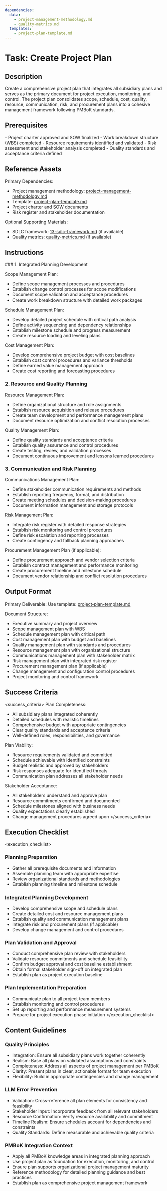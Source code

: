 ```yaml
---
dependencies:
  data:
    - project-management-methodology.md
    - quality-metrics.md
  templates:
    - project-plan-template.md
---
```


# Task: Create Project Plan

## Description

Create a comprehensive project plan that integrates all subsidiary plans and serves as the primary document for project execution, monitoring, and control. The project plan consolidates scope, schedule, cost, quality, resource, communication, risk, and procurement plans into a cohesive management framework following PMBoK standards.

## Prerequisites

<prerequisites>
- Project charter approved and SOW finalized
- Work breakdown structure (WBS) completed
- Resource requirements identified and validated
- Risk assessment and stakeholder analysis completed
- Quality standards and acceptance criteria defined
</prerequisites>

## Reference Assets

Primary Dependencies:
- Project management methodology: [project-management-methodology.md](./.krci-ai/data/project-management-methodology.md)
- Template: [project-plan-template.md](./.krci-ai/templates/project-plan-template.md)
- Project charter and SOW documents
- Risk register and stakeholder documentation

Optional Supporting Materials:
- SDLC framework: [13-sdlc-framework.md](./docs/architecture/13-sdlc-framework.md) (if available)
- Quality metrics: [quality-metrics.md](./.krci-ai/data/quality-metrics.md) (if available)

## Instructions

<instructions>
### 1. Integrated Planning Development

Scope Management Plan:
- Define scope management processes and procedures
- Establish change control processes for scope modifications
- Document scope validation and acceptance procedures
- Create work breakdown structure with detailed work packages

Schedule Management Plan:
- Develop detailed project schedule with critical path analysis
- Define activity sequencing and dependency relationships
- Establish milestone schedule and progress measurement
- Create resource loading and leveling plans

Cost Management Plan:
- Develop comprehensive project budget with cost baselines
- Establish cost control procedures and variance thresholds
- Define earned value management approach
- Create cost reporting and forecasting procedures

### 2. Resource and Quality Planning

Resource Management Plan:
- Define organizational structure and role assignments
- Establish resource acquisition and release procedures
- Create team development and performance management plans
- Document resource optimization and conflict resolution processes

Quality Management Plan:
- Define quality standards and acceptance criteria
- Establish quality assurance and control procedures
- Create testing, review, and validation processes
- Document continuous improvement and lessons learned procedures

### 3. Communication and Risk Planning

Communications Management Plan:
- Define stakeholder communication requirements and methods
- Establish reporting frequency, format, and distribution
- Create meeting schedules and decision-making procedures
- Document information management and storage protocols

Risk Management Plan:
- Integrate risk register with detailed response strategies
- Establish risk monitoring and control procedures
- Define risk escalation and reporting processes
- Create contingency and fallback planning approaches

Procurement Management Plan (if applicable):
- Define procurement approach and vendor selection criteria
- Establish contract management and performance monitoring
- Create procurement timeline and milestone schedule
- Document vendor relationship and conflict resolution procedures
</instructions>

## Output Format

Primary Deliverable:
Use template: [project-plan-template.md](./.krci-ai/templates/project-plan-template.md)

Document Structure:
- Executive summary and project overview
- Scope management plan with WBS
- Schedule management plan with critical path
- Cost management plan with budget and baselines
- Quality management plan with standards and procedures
- Resource management plan with organizational structure
- Communications management plan with stakeholder matrix
- Risk management plan with integrated risk register
- Procurement management plan (if applicable)
- Change management and configuration control procedures
- Project monitoring and control framework

## Success Criteria

<success_criteria>
Plan Completeness:
- All subsidiary plans integrated coherently
- Detailed schedules with realistic timelines
- Comprehensive budget with appropriate contingencies
- Clear quality standards and acceptance criteria
- Well-defined roles, responsibilities, and governance

Plan Viability:
- Resource requirements validated and committed
- Schedule achievable with identified constraints
- Budget realistic and approved by stakeholders
- Risk responses adequate for identified threats
- Communication plan addresses all stakeholder needs

Stakeholder Acceptance:
- All stakeholders understand and approve plan
- Resource commitments confirmed and documented
- Schedule milestones aligned with business needs
- Quality expectations clearly established
- Change management procedures agreed upon
</success_criteria>

## Execution Checklist

<execution_checklist>
### Planning Preparation
- Gather all prerequisite documents and information
- Assemble planning team with appropriate expertise
- Review organizational standards and methodologies
- Establish planning timeline and milestone schedule

### Integrated Planning Development
- Develop comprehensive scope and schedule plans
- Create detailed cost and resource management plans
- Establish quality and communication management plans
- Integrate risk and procurement plans (if applicable)
- Develop change management and control procedures

### Plan Validation and Approval
- Conduct comprehensive plan review with stakeholders
- Validate resource commitments and schedule feasibility
- Confirm budget approval and cost baseline establishment
- Obtain formal stakeholder sign-off on integrated plan
- Establish plan as project execution baseline

### Plan Implementation Preparation
- Communicate plan to all project team members
- Establish monitoring and control procedures
- Set up reporting and performance measurement systems
- Prepare for project execution phase initiation
</execution_checklist>

## Content Guidelines

### Quality Principles
- Integration: Ensure all subsidiary plans work together coherently
- Realism: Base all plans on validated assumptions and constraints
- Completeness: Address all aspects of project management per PMBoK
- Clarity: Present plans in clear, actionable format for team execution
- Flexibility: Build in appropriate contingencies and change management

### LLM Error Prevention
- Validation: Cross-reference all plan elements for consistency and feasibility
- Stakeholder Input: Incorporate feedback from all relevant stakeholders
- Resource Confirmation: Verify resource availability and commitment
- Timeline Realism: Ensure schedules account for dependencies and constraints
- Quality Standards: Define measurable and achievable quality criteria

### PMBoK Integration Context
- Apply all PMBoK knowledge areas in integrated planning approach
- Use project plan as foundation for execution, monitoring, and control
- Ensure plan supports organizational project management maturity
- Reference methodology for detailed planning guidance and best practices
- Establish plan as comprehensive project management framework
